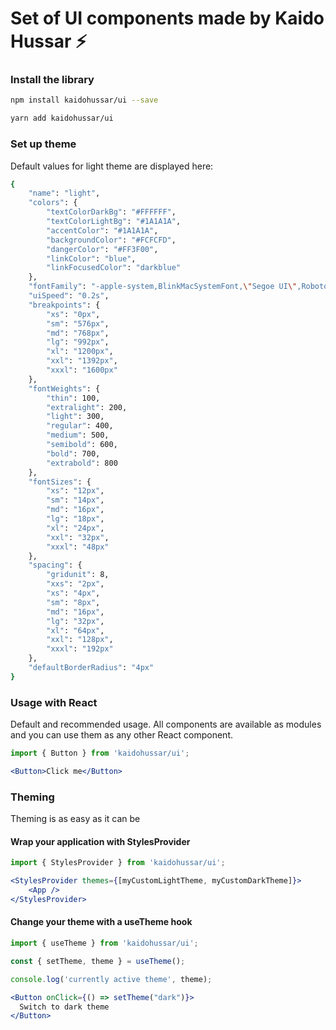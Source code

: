 <h1>Set of UI components made by Kaido Hussar ⚡</h1>

### Install the library
```bash
npm install kaidohussar/ui --save
```

```bash
yarn add kaidohussar/ui
```

### Set up theme

Default values for light theme are displayed here:
```bash
{
    "name": "light",
    "colors": {
        "textColorDarkBg": "#FFFFFF",
        "textColorLightBg": "#1A1A1A",
        "accentColor": "#1A1A1A",
        "backgroundColor": "#FCFCFD",
        "dangerColor": "#FF3F00",
        "linkColor": "blue",
        "linkFocusedColor": "darkblue"
    },
    "fontFamily": "-apple-system,BlinkMacSystemFont,\"Segoe UI\",Roboto,Oxygen-Sans,Ubuntu,Cantarell,\"Helvetica Neue\",sans-serif",
    "uiSpeed": "0.2s",
    "breakpoints": {
        "xs": "0px",
        "sm": "576px",
        "md": "768px",
        "lg": "992px",
        "xl": "1200px",
        "xxl": "1392px",
        "xxxl": "1600px"
    },
    "fontWeights": {
        "thin": 100,
        "extralight": 200,
        "light": 300,
        "regular": 400,
        "medium": 500,
        "semibold": 600,
        "bold": 700,
        "extrabold": 800
    },
    "fontSizes": {
        "xs": "12px",
        "sm": "14px",
        "md": "16px",
        "lg": "18px",
        "xl": "24px",
        "xxl": "32px",
        "xxxl": "48px"
    },
    "spacing": {
        "gridunit": 8,
        "xxs": "2px",
        "xs": "4px",
        "sm": "8px",
        "md": "16px",
        "lg": "32px",
        "xl": "64px",
        "xxl": "128px",
        "xxxl": "192px"
    },
    "defaultBorderRadius": "4px"
}
```

### Usage with React
Default and recommended usage. All components are available as modules and you can use them as any other React component.

```jsx
import { Button } from 'kaidohussar/ui';

<Button>Click me</Button>
```

### Theming
Theming is as easy as it can be

#### Wrap your application with StylesProvider

```jsx
import { StylesProvider } from 'kaidohussar/ui';

<StylesProvider themes={[myCustomLightTheme, myCustomDarkTheme]}>
    <App />
</StylesProvider>
```

#### Change your theme with a useTheme hook

```jsx
import { useTheme } from 'kaidohussar/ui';

const { setTheme, theme } = useTheme();

console.log('currently active theme', theme);

<Button onClick={() => setTheme("dark")}>
  Switch to dark theme
</Button>
```
